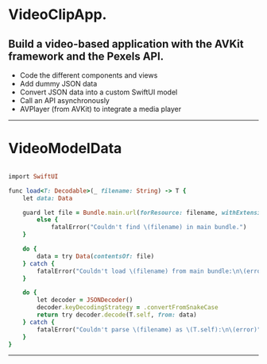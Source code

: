 VideoClipApp.
==========

Build a video-based application with the AVKit framework and the Pexels API.
-----------
- Code the different components and views
- Add dummy JSON data
- Convert JSON data into a custom SwiftUI model
- Call an API asynchronously
- AVPlayer (from AVKit) to integrate a media player

----------

VideoModelData
===============

````ruby

import SwiftUI

func load<T: Decodable>(_ filename: String) -> T {
    let data: Data

    guard let file = Bundle.main.url(forResource: filename, withExtension: nil)
        else {
            fatalError("Couldn't find \(filename) in main bundle.")
    }

    do {
        data = try Data(contentsOf: file)
    } catch {
        fatalError("Couldn't load \(filename) from main bundle:\n\(error)")
    }

    do {
        let decoder = JSONDecoder()
        decoder.keyDecodingStrategy = .convertFromSnakeCase
        return try decoder.decode(T.self, from: data)
    } catch {
        fatalError("Couldn't parse \(filename) as \(T.self):\n\(error)")
    }
}
````
----

